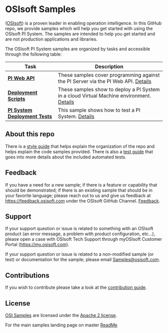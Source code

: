 # OSIsoft Samples
([OSIsoft](https://www.osisoft.com/)) is a proven leader in enabling operation intelligence.  In this GitHub repo, we provide samples which will help you get started with using the OSIsoft PI System.  The samples are intended to help you get started and are not production applications and libraries.


The OSIsoft PI System samples are organized by tasks and accessible through the following table:

Task|Description
----|-----------  
**<a href="piwebapi_samples/">PI Web API</a>**  | These samples cover programming against the PI Server via the PI Web API. <a href="piwebapi_samples/">Details</a>  
**<a href="DeploymentScripts/">Deployment Scripts</a>**  | These samples show to deploy a PI System in a cloud Virtual Machine environment. <a href="DeploymentScripts/">Details</a>  
**<a href="PI-System-Deployment-Tests/">PI System Deployment Tests</a>**  | This sample shows how to test a PI System. <a href="PI-System-Deployment-Tests/">Details</a>  



## About this repo

There is a [style guide](StyleGuide.md) that helps explain the organization of the repo and helps explain the code samples provided.  There is also a [test guide](test_guide.md) that goes into more details about the included automated tests.
 
## Feedback

If you have a need for a new sample; if there is a feature or capability that should be demonstrated; if there is an existing sample that should be in your favorite language; please reach out to us and give us feedback at https://feedback.osisoft.com under the OSIsoft GitHub Channel.  [Feedback](https://feedback.osisoft.com/forums/922279-osisoft-github).   
 
## Support

If your support question or issue is related to something with an OSIsoft product (an error message, a problem with product configuration, etc...), please open a case with OSIsoft Tech Support through myOSIsoft Customer Portal  (https://my.osisoft.com).

If your support question or issue is related to a non-modified sample (or test) or documentation for the sample; please email Samples@osisoft.com.

## Contributions

If you wish to contribute please take a look at the [contribution guide](CONTRIBUTING.md).

## License

[OSI Samples](https://github.com/osisoft/OSI-Samples) are licensed under the [Apache 2 license](LICENSE.md).



For the main samples landing page on master [ReadMe](https://github.com/osisoft/OSI-Samples)